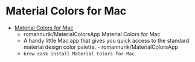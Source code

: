 # Material Colors for Mac
- [Material Colors for Mac](https://github.com/romannurik/MaterialColorsApp)
  -  romannurik/MaterialColorsApp Material Colors for Mac
  - A handy little Mac app that gives you quick access to the standard material design color palette. - romannurik/MaterialColorsApp
  - `brew cask install Material Colors for Mac`

